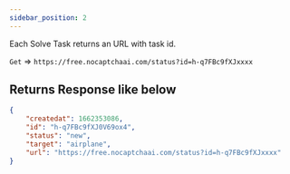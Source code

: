 ```yaml
---
sidebar_position: 2
---
```


Each Solve Task returns an URL with task id.

`Get` =>  `https://free.nocaptchaai.com/status?id=h-q7FBc9fXJxxxx`

## Returns Response like below

```json
{
    "createdat": 1662353086,
    "id": "h-q7FBc9fXJ0V69ox4",
    "status": "new",
    "target": "airplane",
    "url": "https://free.nocaptchaai.com/status?id=h-q7FBc9fXJxxxx"
}

```
